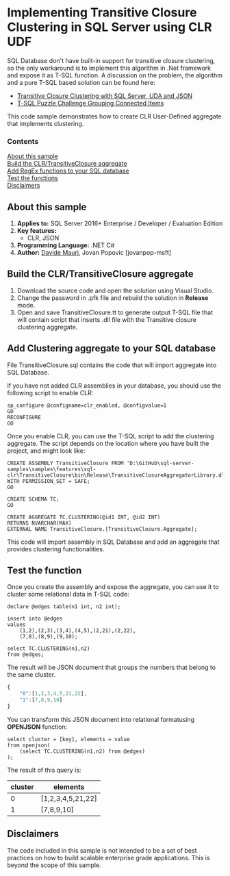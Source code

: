 # Implementing Transitive Closure Clustering in SQL Server using CLR UDF 
SQL Database don't have built-in support for transitive closure clustering, so the only workaround is to implement this algorithm in .Net framework and expose it as T-SQL function.
A discussion on the problem, the algorithm and a pure T-SQL based solution can be found here: 
- [Transitive Closure Clustering with SQL Server, UDA and JSON](https://medium.com/@mauridb/transitive-closure-clustering-with-sql-server-uda-and-json-dade18953fd2)
- [T-SQL Puzzle Challenge Grouping Connected Items](http://www.itprotoday.com/microsoft-sql-server/t-sql-puzzle-challenge-grouping-connected-items)

This code sample demonstrates how to create CLR User-Defined aggregate that implements clustering.

### Contents

[About this sample](#about-this-sample)<br/>
[Build the CLR/TransitiveClosure aggregate](#build-functions)<br/>
[Add RegEx functions to your SQL database](#add-functions)<br/>
[Test the functions](#test)<br/>
[Disclaimers](#disclaimers)<br/>

<a name=about-this-sample></a>

## About this sample 
1. **Applies to:** SQL Server 2016+ Enterprise / Developer / Evaluation Edition
2. **Key features:**
    - CLR, JSON
3. **Programming Language:** .NET C#
4. **Author:** [Davide Mauri](https://github.com/yorek), Jovan Popovic [jovanpop-msft]

<a name=build-functions></a>

## Build the CLR/TransitiveClosure aggregate

1. Download the source code and open the solution using Visual Studio.
2. Change the password in .pfk file and rebuild the solution in **Release** mode.
3. Open and save TransitiveClosure.tt to generate output T-SQL file that will contain script that inserts .dll file with the Transitive closure clustering aggregate.

<a name=add-functions></a>
## Add Clustering aggregate to your SQL database

File TransitiveClosure.sql contains the code that will import aggregate into SQL Database.

If you have not added CLR assemblies in your database, you should use the following script to enable CLR:
```
sp_configure @configname=clr_enabled, @configvalue=1
GO
RECONFIGURE
GO
```

Once you enable CLR, you can use the T-SQL script to add the clustering aggregate. The script depends on the location where you have built the project, and might look like:
```
CREATE ASSEMBLY TransitiveClosure FROM 'D:\GitHub\sql-server-samples\samples\features\sql-clr\TransitiveClosure\bin\Release\TransitiveClosureAggregatorLibrary.dll' WITH PERMISSION_SET = SAFE;
GO

CREATE SCHEMA TC;
GO

CREATE AGGREGATE TC.CLUSTERING(@id1 INT, @id2 INT)  
RETURNS NVARCHAR(MAX)  
EXTERNAL NAME TransitiveClosure.[TransitiveClosure.Aggregate]; 
```

This code will import assembly in SQL Database and add an aggregate that provides clustering functionalities.

<a name=test></a>

## Test the function

Once you create the assembly and expose the aggregate, you can use it to cluster some relational data in T-SQL code:

```
declare @edges table(n1 int, n2 int);

insert into @edges
values 
    (1,2),(2,3),(3,4),(4,5),(2,21),(2,22),
    (7,8),(8,9),(9,10);

select TC.CLUSTERING(n1,n2)
from @edges;
```
The result will be JSON document that groups the numbers that belong to the same cluster.
```javascript
{
    "0":[1,2,3,4,5,21,22],
    "1":[7,8,9,10]
}
```
You can transform this JSON document into relational formatusing **OPENJSON** function:
```
select cluster = [key], elements = value
from openjson(
    (select TC.CLUSTERING(n1,n2) from @edges)
);
```
The result of this query is:

|cluster|elements|
|---|---|
|0|[1,2,3,4,5,21,22]|
|1|[7,8,9,10]|

<a name=disclaimers></a>

## Disclaimers
The code included in this sample is not intended to be a set of best practices on how to build scalable enterprise grade applications. This is beyond the scope of this sample.

